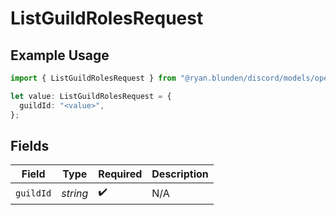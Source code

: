 # ListGuildRolesRequest

## Example Usage

```typescript
import { ListGuildRolesRequest } from "@ryan.blunden/discord/models/operations";

let value: ListGuildRolesRequest = {
  guildId: "<value>",
};
```

## Fields

| Field              | Type               | Required           | Description        |
| ------------------ | ------------------ | ------------------ | ------------------ |
| `guildId`          | *string*           | :heavy_check_mark: | N/A                |